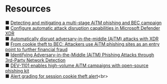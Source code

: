



























# Resources
■ [Detecting and mitigating a multi-stage AiTM phishing and BEC campaign](https://www.microsoft.com/en-us/security/blog/2023/06/08/detecting-and-mitigating-a-multi-stage-aitm-phishing-and-bec-campaign/?msockid=19dba958fccb6dd6182dbd54fd836cb6)<br>
■ [Configure automatic attack disruption capabilities in Microsoft Defender XDR](https://learn.microsoft.com/en-us/defender-xdr/configure-attack-disruption?view=o365-worldwide)<br>
■ [Automatically disrupt adversary-in-the-middle (AiTM) attacks with XDR](https://techcommunity.microsoft.com/t5/microsoft-defender-xdr-blog/automatically-disrupt-adversary-in-the-middle-aitm-attacks-with/ba-p/3821751)<br>
■ [From cookie theft to BEC: Attackers use AiTM phishing sites as an entry point to further financial fraud](https://www.microsoft.com/en-us/security/blog/2022/07/12/from-cookie-theft-to-bec-attackers-use-aitm-phishing-sites-as-entry-point-to-further-financial-fraud/) <br>
■ [Identifying Adversary-in-the-Middle (AiTM) Phishing Attacks through 3rd-Party Network Detection](https://techcommunity.microsoft.com/t5/microsoft-sentinel-blog/identifying-adversary-in-the-middle-aitm-phishing-attacks/ba-p/3991358)<br>
■ [DEV-1101 enables high-volume AiTM campaigns with open-source phishing kit](https://www.microsoft.com/en-us/security/blog/2023/03/13/dev-1101-enables-high-volume-aitm-campaigns-with-open-source-phishing-kit/)<br>
■ [Alert grading for session cookie theft alert]([https://www.microsoft.com/en-us/security/blog/2023/03/13/dev-1101-enables-high-volume-aitm-campaigns-with-open-source-phishing-kit/](https://learn.microsoft.com/en-us/defender-xdr/session-cookie-theft-alert?view=o365-worldwide))<br>

